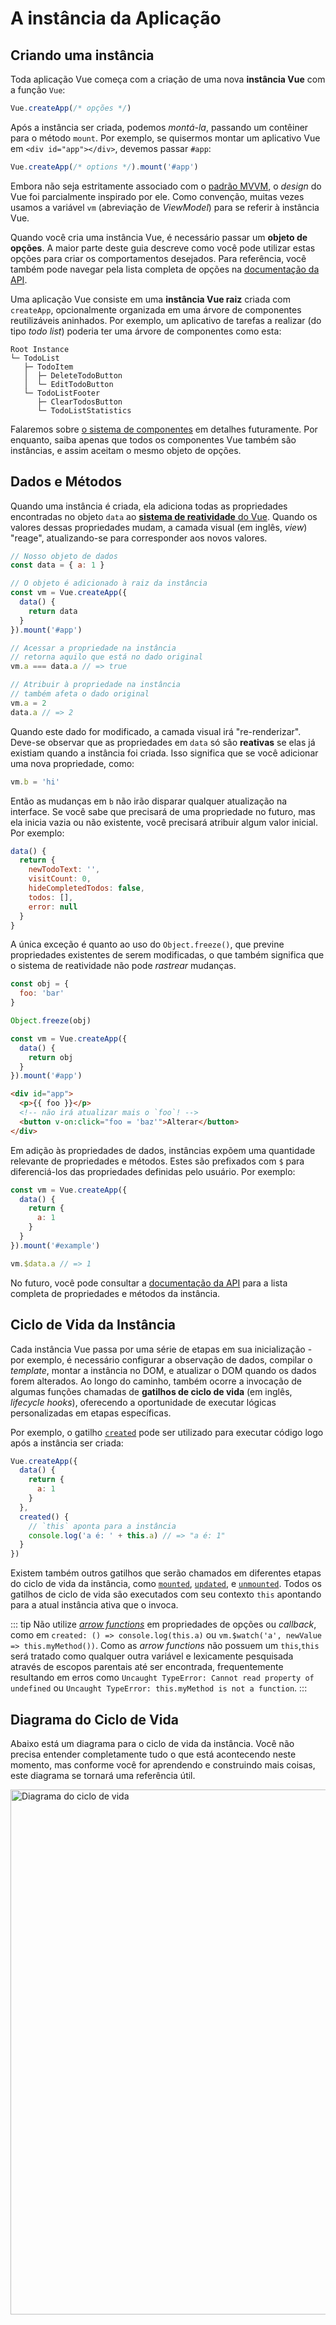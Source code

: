 # A instância da Aplicação

## Criando uma instância

Toda aplicação Vue começa com a criação de uma nova **instância Vue** com a função `Vue`:

```js
Vue.createApp(/* opções */)
```

Após a instância ser criada, podemos _montá-la_, passando um contêiner para o método `mount`. Por exemplo, se quisermos montar um aplicativo Vue em `<div id="app"></div>`, devemos passar `#app`:

```js
Vue.createApp(/* options */).mount('#app')
```

Embora não seja estritamente associado com o [padrão MVVM](https://en.wikipedia.org/wiki/Model_View_ViewModel), o _design_ do Vue foi parcialmente inspirado por ele. Como convenção, muitas vezes usamos a variável `vm` (abreviação de _ViewModel_) para se referir à instância Vue.

Quando você cria uma instância Vue, é necessário passar um **objeto de opções**. A maior parte deste guia descreve como você pode utilizar estas opções para criar os comportamentos desejados. Para referência, você também pode navegar pela lista completa de opções na [documentação da API](../api/options-data.html).

Uma aplicação Vue consiste em uma **instância Vue raiz** criada com `createApp`, opcionalmente organizada em uma árvore de componentes reutilizáveis aninhados. Por exemplo, um aplicativo de tarefas a realizar (do tipo _todo list_) poderia ter uma árvore de componentes como esta:

```
Root Instance
└─ TodoList
   ├─ TodoItem
   │  ├─ DeleteTodoButton
   │  └─ EditTodoButton
   └─ TodoListFooter
      ├─ ClearTodosButton
      └─ TodoListStatistics
```

Falaremos sobre [o sistema de componentes](component-basics.html) em detalhes futuramente. Por enquanto, saiba apenas que todos os componentes Vue também são instâncias, e assim aceitam o mesmo objeto de opções.

## Dados e Métodos

Quando uma instância é criada, ela adiciona todas as propriedades encontradas no objeto `data` ao [**sistema de reatividade** do Vue](reactivity.html). Quando os valores dessas propriedades mudam, a camada visual (em inglês, _view_) "reage", atualizando-se para corresponder aos novos valores.

```js
// Nosso objeto de dados
const data = { a: 1 }

// O objeto é adicionado à raiz da instância
const vm = Vue.createApp({
  data() {
    return data
  }
}).mount('#app')

// Acessar a propriedade na instância
// retorna aquilo que está no dado original
vm.a === data.a // => true

// Atribuir à propriedade na instância
// também afeta o dado original
vm.a = 2
data.a // => 2
```

Quando este dado for modificado, a camada visual irá "re-renderizar". Deve-se observar que as propriedades em `data` só são **reativas** se elas já existiam quando a instância foi criada. Isso significa que se você adicionar uma nova propriedade, como:

```js
vm.b = 'hi'
```

Então as mudanças em `b` não irão disparar qualquer atualização na interface. Se você sabe que precisará de uma propriedade no futuro, mas ela inicia vazia ou não existente, você precisará atribuir algum valor inicial. Por exemplo:

```js
data() {
  return {
    newTodoText: '',
    visitCount: 0,
    hideCompletedTodos: false,
    todos: [],
    error: null
  }
}
```

A única exceção é quanto ao uso do `Object.freeze()`, que previne propriedades existentes de serem modificadas, o que também significa que o sistema de reatividade não pode _rastrear_ mudanças.

```js
const obj = {
  foo: 'bar'
}

Object.freeze(obj)

const vm = Vue.createApp({
  data() {
    return obj
  }
}).mount('#app')
```

```html
<div id="app">
  <p>{{ foo }}</p>
  <!-- não irá atualizar mais o `foo`! -->
  <button v-on:click="foo = 'baz'">Alterar</button>
</div>
```

Em adição às propriedades de dados, instâncias expõem uma quantidade relevante de propriedades e métodos. Estes são prefixados com `$` para diferenciá-los das propriedades definidas pelo usuário. Por exemplo:

```js
const vm = Vue.createApp({
  data() {
    return {
      a: 1
    }
  }
}).mount('#example')

vm.$data.a // => 1
```

No futuro, você pode consultar a [documentação da API](../api/instance-properties.html) para a lista completa de propriedades e métodos da instância.

## Ciclo de Vida da Instância

Cada instância Vue passa por uma série de etapas em sua inicialização - por exemplo, é necessário configurar a observação de dados, compilar o _template_, montar a instância no DOM, e atualizar o DOM quando os dados forem alterados. Ao longo do caminho, também ocorre a invocação de algumas funções chamadas de **gatilhos de ciclo de vida** (em inglês, _lifecycle hooks_), oferecendo a oportunidade de executar lógicas personalizadas em etapas específicas.

Por exemplo, o gatilho [`created`](../api/#created) pode ser utilizado para executar código logo após a instância ser criada:

```js
Vue.createApp({
  data() {
    return {
      a: 1
    }
  },
  created() {
    // `this` aponta para a instância
    console.log('a é: ' + this.a) // => "a é: 1"
  }
})
```

Existem também outros gatilhos que serão chamados em diferentes etapas do ciclo de vida da instância, como [`mounted`](../api/options-lifecycle-hooks.html#mounted), [`updated`](../api/options-lifecycle-hooks.html#updated), e [`unmounted`](../api/options-lifecycle-hooks.html#unmounted). Todos os gatilhos de ciclo de vida são executados com seu contexto `this` apontando para a atual instância ativa que o invoca.

::: tip
Não utilize [_arrow functions_](https://developer.mozilla.org/pt-BR/docs/Web/JavaScript/Reference/Functions/Arrow_functions) em propriedades de opções ou _callback_, como em `created: () => console.log(this.a)` ou `vm.$watch('a', newValue => this.myMethod())`. Como as _arrow functions_ não possuem um `this`,`this` será tratado como qualquer outra variável e lexicamente pesquisada através de escopos parentais até ser encontrada, frequentemente resultando em erros como `Uncaught TypeError: Cannot read property of undefined` ou `Uncaught TypeError: this.myMethod is not a function`.
:::

## Diagrama do Ciclo de Vida

Abaixo está um diagrama para o ciclo de vida da instância. Você não precisa entender completamente tudo o que está acontecendo neste momento, mas conforme você for aprendendo e construindo mais coisas, este diagrama se tornará uma referência útil.

<img src="/images/lifecycle.png" width="840" height="auto" style="margin: 0px auto; display: block; max-width: 100%;" loading="lazy" alt="Diagrama do ciclo de vida">
